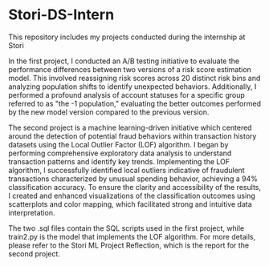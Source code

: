 # Stori-DS-Intern
This repository includes my projects conducted during the internship at Stori

In the first project, I conducted an A/B testing initiative to evaluate the performance differences between two versions of a risk score estimation model. This involved reassigning risk scores across 20 distinct risk bins and analyzing population shifts to identify unexpected behaviors. Additionally, I performed a profound analysis of account statuses for a specific group referred to as "the -1 population," evaluating the better outcomes performed by the new model version compared to the previous version.

The second project is a machine learning-driven initiative which centered around the detection of potential fraud behaviors within transaction history datasets using the Local Outlier Factor (LOF) algorithm. I began by performing comprehensive exploratory data analysis to understand transaction patterns and identify key trends. Implementing the LOF algorithm, I successfully identified local outliers indicative of fraudulent transactions characterized by unusual spending behavior, achieving a 94% classification accuracy. To ensure the clarity and accessibility of the results, I created and enhanced visualizations of the classification outcomes using scatterplots and color mapping, which facilitated strong and intuitive data interpretation.

The two .sql files contain the SQL scripts used in the first project, while train2.py is the model that implements the LOF algorithm. For more details, please refer to the Stori ML Project Reflection, which is the report for the second project.
